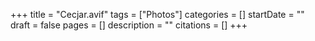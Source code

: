 +++
title = "Cecjar.avif"
tags = ["Photos"]
categories = []
startDate = ""
draft = false
pages = []
description = ""
citations = []
+++
